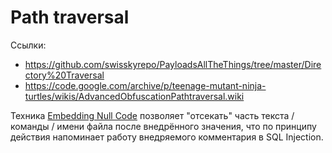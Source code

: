 # Path traversal
Ссылки:
* https://github.com/swisskyrepo/PayloadsAllTheThings/tree/master/Directory%20Traversal
* https://code.google.com/archive/p/teenage-mutant-ninja-turtles/wikis/AdvancedObfuscationPathtraversal.wiki

Техника [Embedding Null Code](https://owasp.org/www-community/attacks/Embedding_Null_Code) позволяет "отсекать" часть текста / команды / имени файла после внедрённого значения, что по принципу действия напоминает работу внедряемого комментария в SQL Injection.
